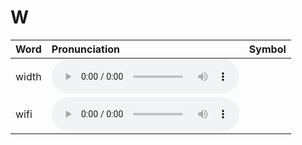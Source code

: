 
# W

| Word  | Pronunciation | Symbol |
| :-- | :-- | :-- |
| width | <audio :src="$withBase('/audio/width.mp3')" controls="controls" controlslist="nodownload"></audio> |  |
| wifi | <audio :src="$withBase('/audio/wifi.mp3')" controls="controls" controlslist="nodownload"></audio> |  |
